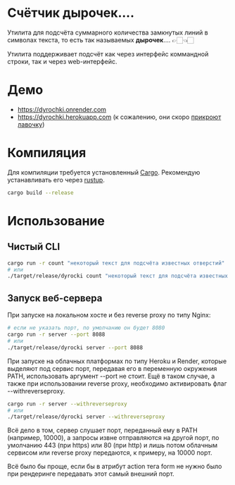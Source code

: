 # Счётчик дырочек....

Утилита для подсчёта суммарного количества замкнутых линий в символах текста, то есть так называемых **дырочек**.... 👉🏻👈🏻

Утилита поддерживает подсчёт как через интерфейс коммандной строки, так и через web-интерфейс.

# Демо

* https://dyrochki.onrender.com
* https://dyrochki.herokuapp.com (к сожалению, они скоро [прикроют лавочку](https://www.reddit.com/r/Heroku/comments/wxh4hv/starting_november_28_2022_free_heroku_dynos_free/))


# Компиляция

Для компиляции требуется установленный [Cargo](https://github.com/rust-lang/cargo). Рекомендую устанавливать его через [rustup](https://rustup.rs).

```bash
cargo build --release
```

# Использование

## Чистый CLI

```bash
cargo run -r count "некоторый текст для подсчёта известных отверстий"
# или
./target/release/dyrocki count "некоторый текст для подсчёта известных отверстий"
```

## Запуск веб-сервера

При запуске на локальном хосте и без reverse proxy по типу Nginx:

```bash
# если не указать порт, по умолчанию он будет 8080
cargo run -r server --port 8088
# или
./target/release/dyrocki server --port 8088
```

При запуске на облачных платформах по типу Heroku и Render, которые выделяют под сервис порт, передавая его в переменную окружения PATH, использовать аргумент --port не стоит. Ещё в таком случае, а также при использовании reverse proxy, необходимо активировать флаг --withreverseproxy.

```bash
cargo run -r server --withreverseproxy
# или
./target/release/dyrocki server --withreverseproxy
```
Всё дело в том, сервер слушает порт, переданный ему в PATH (например, 10000), а запросы извне отправляются на другой порт, по умолчанию 443 (при https) или 80 (при http) и лишь потом облачным сервисом или reverse proxy передаются, к примеру, на 10000 порт.

Всё было бы проще, если бы в атрибут action тега form не нужно было при рендеринге передавать этот самый внешний порт.
